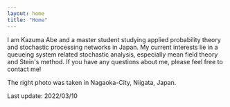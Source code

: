 ```yaml
---
layout: home
title: "Home"
---
```


I am Kazuma Abe and a master student studying applied probability theory and stochastic processing networks in Japan. My current interests lie in a queueing system related stochastic analysis, especially mean field theory and Stein's method. If you have any questions about me, please feel free to contact me!  

The right photo was taken in Nagaoka-City, Niigata, Japan. 

Last update: 2022/03/10
